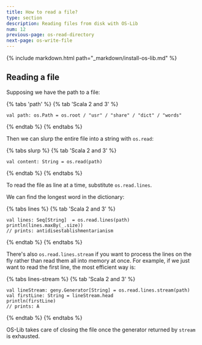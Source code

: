 ```yaml
---
title: How to read a file?
type: section
description: Reading files from disk with OS-Lib
num: 12
previous-page: os-read-directory
next-page: os-write-file
---
```


{% include markdown.html path="_markdown/install-os-lib.md" %}

## Reading a file

Supposing we have the path to a file:

{% tabs 'path' %}
{% tab 'Scala 2 and 3' %}
```
val path: os.Path = os.root / "usr" / "share" / "dict" / "words"
```
{% endtab %}
{% endtabs %}

Then we can slurp the entire file into a string with `os.read`:

{% tabs slurp %}
{% tab 'Scala 2 and 3' %}
```
val content: String = os.read(path)
```
{% endtab %}
{% endtabs %}

To read the file as line at a time, substitute `os.read.lines`.

We can find the longest word in the dictionary:

{% tabs lines %}
{% tab 'Scala 2 and 3' %}
```
val lines: Seq[String]  = os.read.lines(path)
println(lines.maxBy(_.size))
// prints: antidisestablishmentarianism
```
{% endtab %}
{% endtabs %}

There's also `os.read.lines.stream` if you want to process the lines
on the fly rather than read them all into memory at once. For example,
if we just want to read the first line, the most efficient way is:

{% tabs lines-stream %}
{% tab 'Scala 2 and 3' %}
```
val lineStream: geny.Generator[String] = os.read.lines.stream(path)
val firstLine: String = lineStream.head
println(firstLine)
// prints: A
```
{% endtab %}
{% endtabs %}

OS-Lib takes care of closing the file once the generator returned
by `stream` is exhausted.
